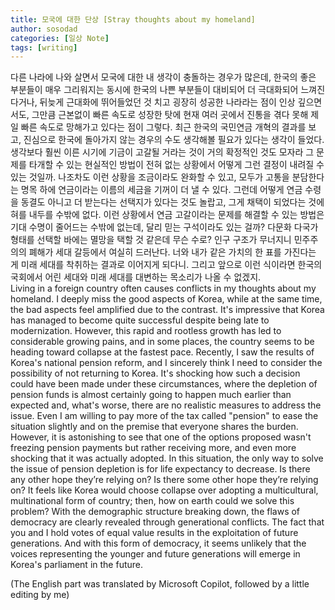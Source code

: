 ```yaml
---
title: 모국에 대한 단상 [Stray thoughts about my homeland]
author: sosodad
categories: [일상 Note]
tags: [writing]
---
```


다른 나라에 나와 살면서 모국에 대한 내 생각이 충돌하는 경우가 많은데, 한국의 좋은 부분들이 매우 그리워지는 동시에 한국의 나쁜 부분들이 대비되어 더 극대화되어 느껴진다거나, 뒤늦게 근대화에 뛰어들었던 것 치고 굉장히 성공한 나라라는 점이 인상 깊으면서도, 그만큼 근본없이 빠른 속도로 성장한 탓에 현재 여러 곳에서 진통을 겪다 못해 제일 빠른 속도로 망해가고 있다는 점이 그렇다. 최근 한국의 국민연금 개혁의 결과를 보고, 진심으로 한국에 돌아가지 않는 경우의 수도 생각해볼 필요가 있다는 생각이 들었다. 생각보다 훨씬 이른 시기에 기금이 고갈될 거라는 것이 거의 확정적인 것도 모자라 그 문제를 타개할 수 있는 현실적인 방법이 전혀 없는 상황에서 어떻게 그런 결정이 내려질 수 있는 것일까. 나조차도 이런 상황을 조금이라도 완화할 수 있고, 모두가 고통을 분담한다는 명목 하에 연금이라는 이름의 세금을 기꺼이 더 낼 수 있다. 그런데 어떻게 연금 수령을 동결도 아니고 더 받는다는 선택지가 있다는 것도 놀랍고, 그게 채택이 되었다는 것에 혀를 내두를 수밖에 없다. 이런 상황에서 연금 고갈이라는 문제를 해결할 수 있는 방법은 기대 수명이 줄어드는 수밖에 없는데, 달리 믿는 구석이라도 있는 걸까? 다문화 다국가 형태를 선택할 바에는 멸망을 택할 것 같은데 무슨 수로? 인구 구조가 무너지니 민주주의의 폐해가 세대 갈등에서 여실히 드러난다. 너와 내가 같은 가치의 한 표를 가진다는 게 미래 세대를 착취하는 결과로 이어지게 되다니. 그리고 앞으로 이런 식이라면 한국의 국회에서 어린 세대와 미래 세대를 대변하는 목소리가 나올 수 없겠지.  
Living in a foreign country often causes conflicts in my thoughts about my homeland. I deeply miss the good aspects of Korea, while at the same time, the bad aspects feel amplified due to the contrast. It's impressive that Korea has managed to become quite successful despite being late to modernization. However, this rapid and rootless growth has led to considerable growing pains, and in some places, the country seems to be heading toward collapse at the fastest pace. Recently, I saw the results of Korea's national pension reform, and I sincerely think I need to consider the possibility of not returning to Korea. It's shocking how such a decision could have been made under these circumstances, where the depletion of pension funds is almost certainly going to happen much earlier than expected and, what's worse, there are no realistic measures to address the issue.  Even I am willing to pay more of the tax called "pension" to ease the situation slightly and on the premise that everyone shares the burden. However, it is astonishing to see that one of the options proposed wasn't freezing pension payments but rather receiving more, and even more shocking that it was actually adopted. In this situation, the only way to solve the issue of pension depletion is for life expectancy to decrease. Is there any other hope they’re relying on? Is there some other hope they’re relying on? It feels like Korea would choose collapse over adopting a multicultural, multinational form of country; then, how on earth could we solve this problem? With the demographic structure breaking down, the flaws of democracy are clearly revealed through generational conflicts. The fact that you and I hold votes of equal value results in the exploitation of future generations. And with this form of democracy, it seems unlikely that the voices representing the younger and future generations will emerge in Korea's parliament in the future.  
  
(The English part was translated by Microsoft Copilot, followed by a little editing by me)